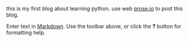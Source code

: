 this is my first blog about learning  python.
use web [prose.io](htt://prose.io "prose.io") to post this blog.


Enter text in [Markdown](http://daringfireball.net/projects/markdown/). Use the toolbar above, or click the **?** button for formatting help.
